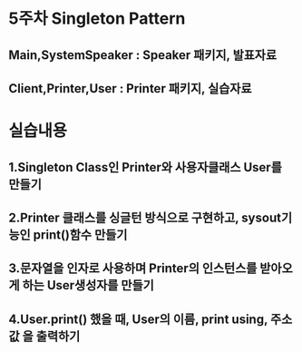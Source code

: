 # 5주차 Singleton Pattern
## Main,SystemSpeaker : Speaker 패키지, 발표자료
## Client,Printer,User : Printer 패키지, 실습자료

# 실습내용
## 1.Singleton Class인 Printer와 사용자클래스 User를 만들기
## 2.Printer 클래스를 싱글턴 방식으로 구현하고, sysout기능인 print()함수 만들기
## 3.문자열을 인자로 사용하며 Printer의 인스턴스를 받아오게 하는 User생성자를 만들기
## 4.User.print() 했을 때, User의 이름, print using, 주소값 을 출력하기
